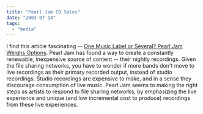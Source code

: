 ```yaml
---
title: "Pearl Jam CD Sales"
date: "2003-07-14"
tags: 
  - "media"
---
```


I find this article fascinating -- [One Music Label or Several? Pearl Jam Weighs Options](http://www.nytimes.com/2003/07/14/business/media/14JAM.html?ex=1373515200&en=44a9267d39e70cc4&ei=5007&partner=USERLAND "One Music Label or Several? Pearl Jam Weighs Options"). Pearl Jam has found a way to create a constantly renewable, inexpensive source of content -- their nightly recordings. Given the file sharing networks, you have to wonder if more bands don't move to live recordings as their primary recorded output, instead of studio recordings. Studio recordings are expensive to make, and in a sense they discourage consumption of live music. Pearl Jam seems to making the right steps as artists to respond to file sharing networks, by emphasizing the live experience and unique (and low incremental cost to produce) recordings from these live experiences.

